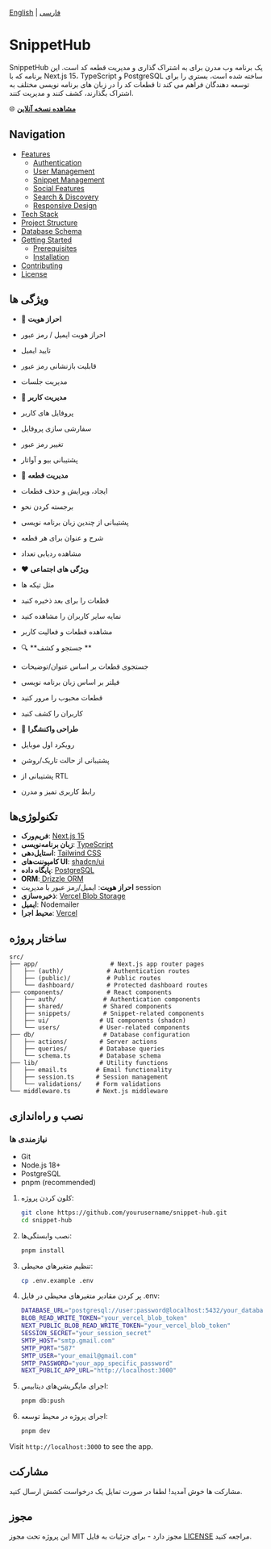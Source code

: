 [English](README.md) | [فارسی](README.fa.md)

# SnippetHub

SnippetHub یک برنامه وب مدرن برای به اشتراک گذاری و مدیریت قطعه کد است. این برنامه که با Next.js 15، TypeScript و PostgreSQL ساخته شده است، بستری را برای توسعه دهندگان فراهم می کند تا قطعات کد را در زبان های برنامه نویسی مختلف به اشتراک بگذارند، کشف کنند و مدیریت کنند.

🌐 **[مشاهده نسخه آنلاین](https://snippet-hub-hp0098v1.vercel.app/)**

## Navigation

- [Features](#features)
  - [Authentication](#authentication)
  - [User Management](#user-management)
  - [Snippet Management](#snippet-management)
  - [Social Features](#social-features)
  - [Search & Discovery](#search--discovery)
  - [Responsive Design](#responsive-design)
- [Tech Stack](#tech-stack)
- [Project Structure](#project-structure)
- [Database Schema](#database-schema)
- [Getting Started](#getting-started)
  - [Prerequisites](#prerequisites)
  - [Installation](#installation)
- [Contributing](#contributing)
- [License](#license)

## ویژگی ها

- 🔐 **احراز هویت**

- احراز هویت ایمیل / رمز عبور
- تایید ایمیل
- قابلیت بازنشانی رمز عبور
- مدیریت جلسات

- 👤 **مدیریت کاربر**

- پروفایل های کاربر
- سفارشی سازی پروفایل
- تغییر رمز عبور
- پشتیبانی بیو و آواتار

- 📝 **مدیریت قطعه**

- ایجاد، ویرایش و حذف قطعات
- برجسته کردن نحو
- پشتیبانی از چندین زبان برنامه نویسی
- شرح و عنوان برای هر قطعه
- مشاهده ردیابی تعداد

- ❤️ **ویژگی های اجتماعی**

- مثل تیکه ها
- قطعات را برای بعد ذخیره کنید
- نمایه سایر کاربران را مشاهده کنید
- مشاهده قطعات و فعالیت کاربر

- 🔍 **جستجو و کشف **

- جستجوی قطعات بر اساس عنوان/توضیحات
- فیلتر بر اساس زبان برنامه نویسی
- قطعات محبوب را مرور کنید
- کاربران را کشف کنید

- 📱 **طراحی واکنشگرا**
- رویکرد اول موبایل
- پشتیبانی از حالت تاریک/روشن
- پشتیبانی از RTL
- رابط کاربری تمیز و مدرن

## تکنولوژی‌ها

- **فریم‌ورک**: [Next.js 15](https://nextjs.org/)
- **زبان برنامه‌نویسی**: [TypeScript](https://www.typescriptlang.org/)
- **استایل‌دهی**: [Tailwind CSS](https://tailwindcss.com/)
- **کامپوننت‌های UI**: [shadcn/ui](https://ui.shadcn.com/)
- **پایگاه داده**: [PostgreSQL](https://www.postgresql.org/)
- **ORM**:[ Drizzle ORM](https://orm.drizzle.team/)
- **احراز هویت**: ایمیل/رمز عبور با مدیریت session
- **ذخیره‌سازی**: [Vercel Blob Storage](https://vercel.com/storage/blobs)
- **ایمیل**: Nodemailer
- **محیط اجرا**: [Vercel](https://vercel.com/)

## ساختار پروژه

```
src/
├── app/                    # Next.js app router pages
│   ├── (auth)/            # Authentication routes
│   ├── (public)/          # Public routes
│   └── dashboard/         # Protected dashboard routes
├── components/            # React components
│   ├── auth/             # Authentication components
│   ├── shared/           # Shared components
│   ├── snippets/         # Snippet-related components
│   ├── ui/              # UI components (shadcn)
│   └── users/           # User-related components
├── db/                   # Database configuration
│   ├── actions/         # Server actions
│   ├── queries/         # Database queries
│   └── schema.ts        # Database schema
├── lib/                 # Utility functions
│   ├── email.ts        # Email functionality
│   ├── session.ts      # Session management
│   └── validations/    # Form validations
└── middleware.ts       # Next.js middleware
```

## نصب و راه‌اندازی

### نیازمندی ها

- Git
- Node.js 18+
- PostgreSQL
- pnpm (recommended)

1. کلون کردن پروژه:

   ```bash
   git clone https://github.com/yourusername/snippet-hub.git
   cd snippet-hub
   ```

2. نصب وابستگی‌ها:

   ```bash
   pnpm install
   ```

3. تنظیم متغیرهای محیطی:

   ```bash
   cp .env.example .env
   ```

4. پر کردن مقادیر متغیرهای محیطی در فایل .env:

   ```bash
   DATABASE_URL="postgresql://user:password@localhost:5432/your_database"
   BLOB_READ_WRITE_TOKEN="your_vercel_blob_token"
   NEXT_PUBLIC_BLOB_READ_WRITE_TOKEN="your_vercel_blob_token"
   SESSION_SECRET="your_session_secret"
   SMTP_HOST="smtp.gmail.com"
   SMTP_PORT="587"
   SMTP_USER="your_email@gmail.com"
   SMTP_PASSWORD="your_app_specific_password"
   NEXT_PUBLIC_APP_URL="http://localhost:3000"
   ```

5. اجرای مایگریشن‌های دیتابیس:

   ```bash
   pnpm db:push
   ```

6. اجرای پروژه در محیط توسعه:
   ```bash
   pnpm dev
   ```

Visit `http://localhost:3000` to see the app.

## مشارکت

مشارکت ها خوش آمدید! لطفا در صورت تمایل یک درخواست کشش ارسال کنید.

## مجوز

این پروژه تحت مجوز MIT مجوز دارد - برای جزئیات به فایل [LICENSE](LICENSE) مراجعه کنید.
